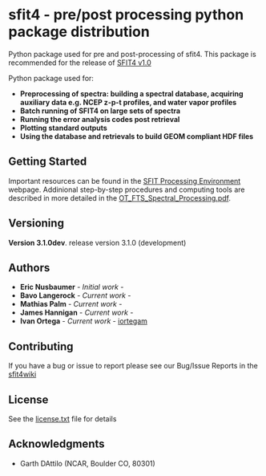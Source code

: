 # sfit4 - pre/post processing python package distribution

Python package used for pre and post-processing of sfit4. This package is recommended for the release of [SFIT4 v1.0](https://wiki.ucar.edu/display/sfit4/)

Python package used for:

* **Preprocessing of spectra: building a spectral database, acquiring auxiliary data e.g. NCEP z-p-t profiles, and water vapor profiles**
* **Batch running of SFIT4 on large sets of spectra**
* **Running the error analysis codes post retrieval**
* **Plotting standard outputs**
* **Using the database and retrievals to build GEOM compliant HDF files**

## Getting Started

Important resources can be found in the [SFIT Processing Environment](https://wiki.ucar.edu/display/sfit4/SFIT+Processing+Environment) webpage. Addinional step-by-step procedures and computing tools are described in more detailed in the [OT_FTS_Spectral_Processing.pdf](https://github.com/NCAR/sfit-processing-environment/blob/Official_Release_v3.0/OT_FTS_Spectral_Processing.pdf).


## Versioning

**Version 3.1.0dev**. release version 3.1.0 (development)

## Authors

* **Eric Nusbaumer** - *Initial work* -
* **Bavo Langerock** - *Current work* -
* **Mathias Palm** - *Current work* -
* **James Hannigan** - *Current work* -
* **Ivan Ortega** - *Current work* - [iortegam](https://github.com/iortegam)


## Contributing
If you have a bug or issue to report please see our Bug/Issue Reports in the [sfit4wiki](https://wiki.ucar.edu/display/sfit4/)  

## License

See the [license.txt](license.txt) file for details

## Acknowledgments

* Garth DAttilo (NCAR, Boulder CO, 80301)

